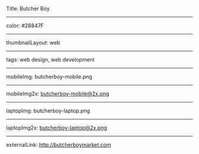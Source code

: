 Title: Butcher Boy

----

color: #28847F

----

thumbnailLayout: web

----

tags: web design, web development

----

mobileImg: butcherboy-mobile.png

----

mobileImg2x: butcherboy-mobile@2x.png

----

laptopImg: butcherboy-laptop.png

----

laptopImg2x: butcherboy-laptop@2x.png

----

externalLink: http://butcherboymarket.com
